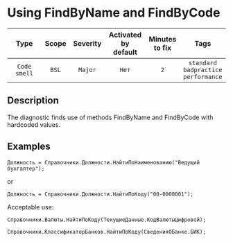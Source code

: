 # Using FindByName and FindByCode

| Type | Scope | Severity | Activated<br/>by default | Minutes<br/>to fix | Tags |
| :-: | :-: | :-: | :-: | :-: | :-: |
| `Code smell` | `BSL` | `Major` | `Нет` | `2` | `standard`<br/>`badpractice`<br/>`performance` |


## <TODO PARAMS>

## Description

The diagnostic finds use of methods FindByName and FindByCode with hardcoded values.

## Examples

```bsl
Должность = Справочники.Должности.НайтиПоНаименованию("Ведущий бухгалтер");
```

or

```bsl
Должность = Справочники.Должности.НайтиПоКоду("00-0000001");
```

Acceptable use:

```bsl
Справочники.Валюты.НайтиПоКоду(ТекущиеДанные.КодВалютыЦифровой);
```

```bsl
Справочники.КлассификаторБанков.НайтиПоКоду(СведенияОБанке.БИК);
```
